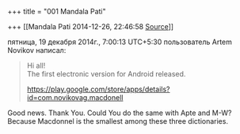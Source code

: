 +++
title = "001 Mandala Pati"

+++
[[Mandala Pati	2014-12-26, 22:46:58 [Source](https://groups.google.com/g/samskrita/c/2zHJp_V85L8)]]



  
  
пятница, 19 декабря 2014г., 7:00:13 UTC+5:30 пользователь Artem Novikov написал:

> Hi all!  
> The first electronic version for Android released.  
>   
> <https://play.google.com/store/apps/details?id=com.novikovag.macdonell>

  
Good news. Thank You. Could You do the same with Apte and M-W? Because Macdonnel is the smallest among these three dictionaries.  

